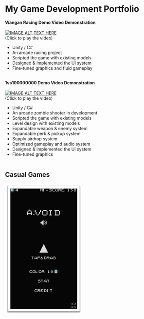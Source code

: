 # My Game Development Portfolio

**Wangan Racing Demo Video Demonstration**<br><br>
[![IMAGE ALT TEXT HERE](https://img.youtube.com/vi/nqhbQj19tRQ/0.jpg)](https://www.youtube.com/watch?v=nqhbQj19tRQ)<br>
(Click to play the video)

-	Unity / C#
-	An arcade racing project
-	Scripted the game with existing models
-	Designed & Implemented the UI system
-	Fine-tuned graphics and fluid gameplay<br><br>

**1vs100000000 Demo Video Demonstration**<br><br>
[![IMAGE ALT TEXT HERE](https://img.youtube.com/vi/nqhbQj19tRQ/0.jpg)](https://www.youtube.com/watch?v=nqhbQj19tRQ)<br>
(Click to play the video)
-	Unity / C#
-	An arcade zombie shooter in development
-	Scripted the game with existing models
-	Level design with existing models
-	Expandable weapon & enemy system 
-	Expandable perk & pickup system
-	Supply airdrop system
-	Optimized gameplay and audio system
-	Designed & implemented the UI system
-	Fine-tuned graphics<br><br>

## Casual Games
![Alt text](screenshots/avoid1.png)

